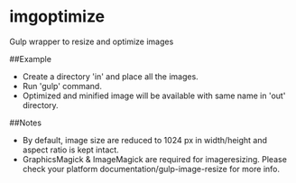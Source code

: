 # imgoptimize
Gulp wrapper to resize and optimize images

##Example
* Create a directory 'in' and place all the images.
* Run 'gulp' command.
* Optimized and minified image will be available with same name in 'out' directory.

##Notes
* By default, image size are reduced to 1024 px in width/height and aspect ratio is kept intact.
* GraphicsMagick & ImageMagick are required for imageresizing. Please check your platform documentation/gulp-image-resize for more info.

